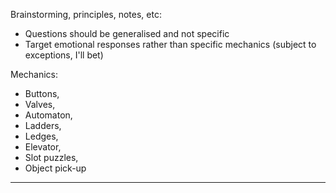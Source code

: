 Brainstorming, principles, notes, etc:

- Questions should be generalised and not specific
- Target emotional responses rather than specific mechanics (subject to exceptions, I'll bet)

Mechanics:

- Buttons,
- Valves,
- Automaton, 
- Ladders,
- Ledges,
- Elevator,
- Slot puzzles,
- Object pick-up

---